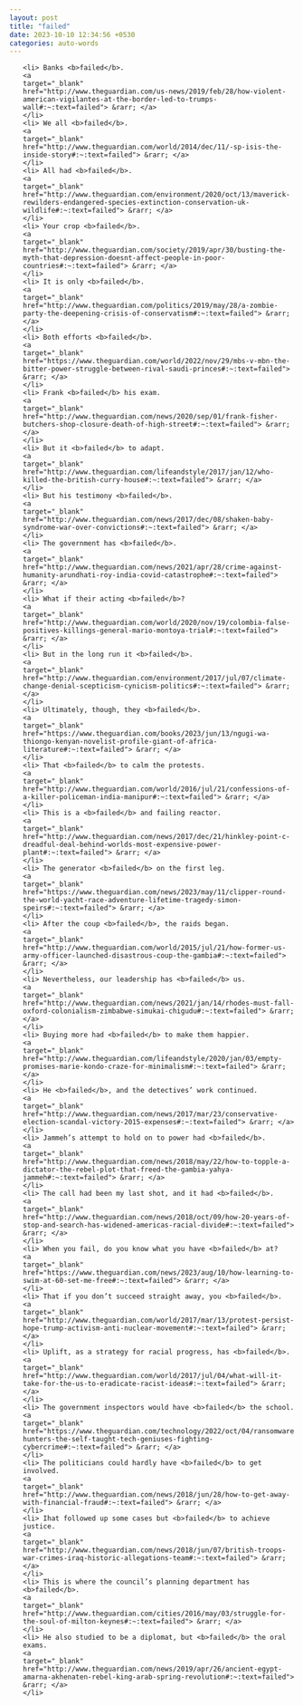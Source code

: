 ```yaml
---
layout: post
title: "failed"
date: 2023-10-10 12:34:56 +0530
categories: auto-words
---
```

<ol>

    <li> Banks <b>failed</b>.
    <a 
    target="_blank" 
    href="http://www.theguardian.com/us-news/2019/feb/28/how-violent-american-vigilantes-at-the-border-led-to-trumps-wall#:~:text=failed"> &rarr; </a>
    </li>
    <li> We all <b>failed</b>.
    <a 
    target="_blank" 
    href="http://www.theguardian.com/world/2014/dec/11/-sp-isis-the-inside-story#:~:text=failed"> &rarr; </a>
    </li>
    <li> All had <b>failed</b>.
    <a 
    target="_blank" 
    href="http://www.theguardian.com/environment/2020/oct/13/maverick-rewilders-endangered-species-extinction-conservation-uk-wildlife#:~:text=failed"> &rarr; </a>
    </li>
    <li> Your crop <b>failed</b>.
    <a 
    target="_blank" 
    href="http://www.theguardian.com/society/2019/apr/30/busting-the-myth-that-depression-doesnt-affect-people-in-poor-countries#:~:text=failed"> &rarr; </a>
    </li>
    <li> It is only <b>failed</b>.
    <a 
    target="_blank" 
    href="http://www.theguardian.com/politics/2019/may/28/a-zombie-party-the-deepening-crisis-of-conservatism#:~:text=failed"> &rarr; </a>
    </li>
    <li> Both efforts <b>failed</b>.
    <a 
    target="_blank" 
    href="https://www.theguardian.com/world/2022/nov/29/mbs-v-mbn-the-bitter-power-struggle-between-rival-saudi-princes#:~:text=failed"> &rarr; </a>
    </li>
    <li> Frank <b>failed</b> his exam.
    <a 
    target="_blank" 
    href="http://www.theguardian.com/news/2020/sep/01/frank-fisher-butchers-shop-closure-death-of-high-street#:~:text=failed"> &rarr; </a>
    </li>
    <li> But it <b>failed</b> to adapt.
    <a 
    target="_blank" 
    href="http://www.theguardian.com/lifeandstyle/2017/jan/12/who-killed-the-british-curry-house#:~:text=failed"> &rarr; </a>
    </li>
    <li> But his testimony <b>failed</b>.
    <a 
    target="_blank" 
    href="http://www.theguardian.com/news/2017/dec/08/shaken-baby-syndrome-war-over-convictions#:~:text=failed"> &rarr; </a>
    </li>
    <li> The government has <b>failed</b>.
    <a 
    target="_blank" 
    href="http://www.theguardian.com/news/2021/apr/28/crime-against-humanity-arundhati-roy-india-covid-catastrophe#:~:text=failed"> &rarr; </a>
    </li>
    <li> What if their acting <b>failed</b>?
    <a 
    target="_blank" 
    href="http://www.theguardian.com/world/2020/nov/19/colombia-false-positives-killings-general-mario-montoya-trial#:~:text=failed"> &rarr; </a>
    </li>
    <li> But in the long run it <b>failed</b>.
    <a 
    target="_blank" 
    href="http://www.theguardian.com/environment/2017/jul/07/climate-change-denial-scepticism-cynicism-politics#:~:text=failed"> &rarr; </a>
    </li>
    <li> Ultimately, though, they <b>failed</b>.
    <a 
    target="_blank" 
    href="https://www.theguardian.com/books/2023/jun/13/ngugi-wa-thiongo-kenyan-novelist-profile-giant-of-africa-literature#:~:text=failed"> &rarr; </a>
    </li>
    <li> That <b>failed</b> to calm the protests.
    <a 
    target="_blank" 
    href="http://www.theguardian.com/world/2016/jul/21/confessions-of-a-killer-policeman-india-manipur#:~:text=failed"> &rarr; </a>
    </li>
    <li> This is a <b>failed</b> and failing reactor.
    <a 
    target="_blank" 
    href="http://www.theguardian.com/news/2017/dec/21/hinkley-point-c-dreadful-deal-behind-worlds-most-expensive-power-plant#:~:text=failed"> &rarr; </a>
    </li>
    <li> The generator <b>failed</b> on the first leg.
    <a 
    target="_blank" 
    href="https://www.theguardian.com/news/2023/may/11/clipper-round-the-world-yacht-race-adventure-lifetime-tragedy-simon-speirs#:~:text=failed"> &rarr; </a>
    </li>
    <li> After the coup <b>failed</b>, the raids began.
    <a 
    target="_blank" 
    href="http://www.theguardian.com/world/2015/jul/21/how-former-us-army-officer-launched-disastrous-coup-the-gambia#:~:text=failed"> &rarr; </a>
    </li>
    <li> Nevertheless, our leadership has <b>failed</b> us.
    <a 
    target="_blank" 
    href="http://www.theguardian.com/news/2021/jan/14/rhodes-must-fall-oxford-colonialism-zimbabwe-simukai-chigudu#:~:text=failed"> &rarr; </a>
    </li>
    <li> Buying more had <b>failed</b> to make them happier.
    <a 
    target="_blank" 
    href="http://www.theguardian.com/lifeandstyle/2020/jan/03/empty-promises-marie-kondo-craze-for-minimalism#:~:text=failed"> &rarr; </a>
    </li>
    <li> He <b>failed</b>, and the detectives’ work continued.
    <a 
    target="_blank" 
    href="http://www.theguardian.com/news/2017/mar/23/conservative-election-scandal-victory-2015-expenses#:~:text=failed"> &rarr; </a>
    </li>
    <li> Jammeh’s attempt to hold on to power had <b>failed</b>.
    <a 
    target="_blank" 
    href="http://www.theguardian.com/news/2018/may/22/how-to-topple-a-dictator-the-rebel-plot-that-freed-the-gambia-yahya-jammeh#:~:text=failed"> &rarr; </a>
    </li>
    <li> The call had been my last shot, and it had <b>failed</b>.
    <a 
    target="_blank" 
    href="http://www.theguardian.com/news/2018/oct/09/how-20-years-of-stop-and-search-has-widened-americas-racial-divide#:~:text=failed"> &rarr; </a>
    </li>
    <li> When you fail, do you know what you have <b>failed</b> at?
    <a 
    target="_blank" 
    href="https://www.theguardian.com/news/2023/aug/10/how-learning-to-swim-at-60-set-me-free#:~:text=failed"> &rarr; </a>
    </li>
    <li> That if you don’t succeed straight away, you <b>failed</b>.
    <a 
    target="_blank" 
    href="http://www.theguardian.com/world/2017/mar/13/protest-persist-hope-trump-activism-anti-nuclear-movement#:~:text=failed"> &rarr; </a>
    </li>
    <li> Uplift, as a strategy for racial progress, has <b>failed</b>.
    <a 
    target="_blank" 
    href="http://www.theguardian.com/world/2017/jul/04/what-will-it-take-for-the-us-to-eradicate-racist-ideas#:~:text=failed"> &rarr; </a>
    </li>
    <li> The government inspectors would have <b>failed</b> the school.
    <a 
    target="_blank" 
    href="https://www.theguardian.com/technology/2022/oct/04/ransomware-hunters-the-self-taught-tech-geniuses-fighting-cybercrime#:~:text=failed"> &rarr; </a>
    </li>
    <li> The politicians could hardly have <b>failed</b> to get involved.
    <a 
    target="_blank" 
    href="http://www.theguardian.com/news/2018/jun/28/how-to-get-away-with-financial-fraud#:~:text=failed"> &rarr; </a>
    </li>
    <li> Ihat followed up some cases but <b>failed</b> to achieve justice.
    <a 
    target="_blank" 
    href="http://www.theguardian.com/news/2018/jun/07/british-troops-war-crimes-iraq-historic-allegations-team#:~:text=failed"> &rarr; </a>
    </li>
    <li> This is where the council’s planning department has <b>failed</b>.
    <a 
    target="_blank" 
    href="http://www.theguardian.com/cities/2016/may/03/struggle-for-the-soul-of-milton-keynes#:~:text=failed"> &rarr; </a>
    </li>
    <li> He also studied to be a diplomat, but <b>failed</b> the oral exams.
    <a 
    target="_blank" 
    href="http://www.theguardian.com/news/2019/apr/26/ancient-egypt-amarna-akhenaten-rebel-king-arab-spring-revolution#:~:text=failed"> &rarr; </a>
    </li>